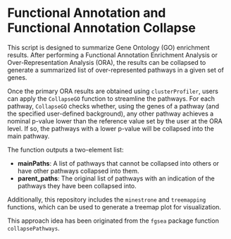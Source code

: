 # Functional Annotation and Functional Annotation Collapse

This script is designed to summarize Gene Ontology (GO) enrichment results. After performing a Functional Annotation Enrichment Analysis or Over-Representation Analysis (ORA), the results can be collapsed to generate a summarized list of over-represented pathways in a given set of genes.

Once the primary ORA results are obtained using `clusterProfiler`, users can apply the `CollapseGO` function to streamline the pathways. For each pathway, `CollapseGO` checks whether, using the genes of a pathway (and the specified user-defined background), any other pathway achieves a nominal p-value lower than the reference value set by the user at the ORA level. If so, the pathways with a lower p-value will be collapsed into the main pathway.

The function outputs a two-element list:
- **mainPaths**: A list of pathways that cannot be collapsed into others or have other pathways collapsed into them.
- **parent_paths**: The original list of pathways with an indication of the pathways they have been collapsed into.

Additionally, this repository includes the `minestrone` and `treemapping` functions, which can be used to generate a treemap plot for visualization.

This approach idea has been originated from the `fgsea` package function `collapsePathways`.